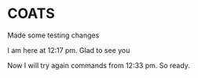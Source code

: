 # COATS

Made some testing changes


I am here at 12:17 pm. Glad to see you


Now I will try again commands from 12:33 pm. So ready.
